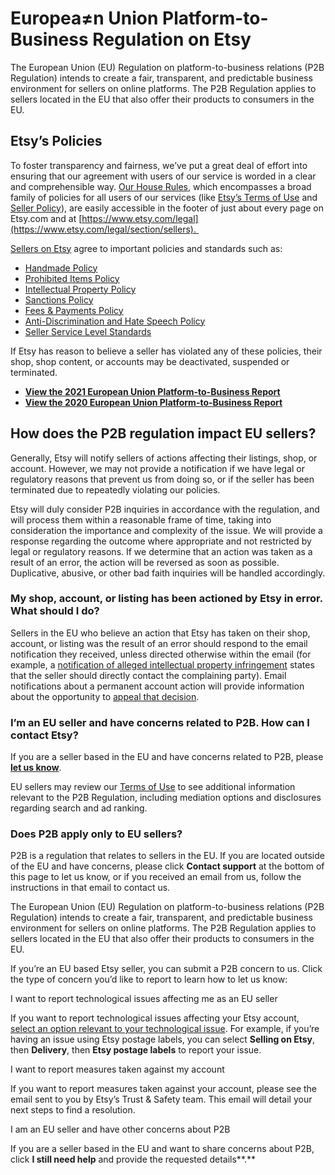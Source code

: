 Europea≠n Union Platform-to-Business Regulation on Etsy
=======================================================

The European Union (EU) Regulation on platform-to-business relations (P2B Regulation) intends to create a fair, transparent, and predictable business environment for sellers on online platforms. The P2B Regulation applies to sellers located in the EU that also offer their products to consumers in the EU.

**Etsy’s Policies**
-------------------

To foster transparency and fairness, we’ve put a great deal of effort into ensuring that our agreement with users of our service is worded in a clear and comprehensible way. [Our House Rules](https://www.etsy.com/legal), which encompasses a broad family of policies for all users of our services (like [Etsy’s Terms of Use](https://www.etsy.com/legal/terms-of-use) and [Seller Policy](https://www.etsy.com/legal/sellers)), are easily accessible in the footer of just about every page on Etsy.com and at [https://www.etsy.com/legal](https://www.etsy.com/legal/section/sellers). 

[Sellers on Etsy](https://www.etsy.com/legal/section/sellers) agree to important policies and standards such as:

* [Handmade Policy](https://www.etsy.com/legal/handmade)
* [Prohibited Items Policy](https://www.etsy.com/legal/prohibited/?ref=list)
* [Intellectual Property Policy](https://www.etsy.com/legal/ip/?ref=list)
* [Sanctions Policy](https://www.etsy.com/legal/policy/sanctions-policy/122383404929?ref=list)
* [Fees & Payments Policy](https://www.etsy.com/legal/fees)
* [Anti-Discrimination and Hate Speech Policy](https://www.etsy.com/legal/policy/anti-discrimination-and-hate-speech/123551108902)
* [Seller Service Level Standards](https://help.etsy.com/hc/en-us/articles/360000345068?segment=selling) 

If Etsy has reason to believe a seller has violated any of these policies, their shop, shop content, or accounts may be deactivated, suspended or terminated. 

* [**View the 2021 European Union Platform-to-Business Report**](https://storage.googleapis.com/etsy-extfiles-prod/Press/2021%20European%20Union%20Platform-to-Business%20Report.pdf)
* [**View the 2020 European Union Platform-to-Business Report**](https://storage.googleapis.com/etsy-extfiles-prod/European%20Union%20Platform-to-Business%20Report.pdf)

**How does the P2B regulation impact EU sellers?**
--------------------------------------------------

Generally, Etsy will notify sellers of actions affecting their listings, shop, or account. However, we may not provide a notification if we have legal or regulatory reasons that prevent us from doing so, or if the seller has been terminated due to repeatedly violating our policies.

Etsy will duly consider P2B inquiries in accordance with the regulation, and will process them within a reasonable frame of time, taking into consideration the importance and complexity of the issue. We will provide a response regarding the outcome where appropriate and not restricted by legal or regulatory reasons. If we determine that an action was taken as a result of an error, the action will be reversed as soon as possible. Duplicative, abusive, or other bad faith inquiries will be handled accordingly.

### **My shop, account, or listing has been actioned by Etsy in error. What should I do?**

Sellers in the EU who believe an action that Etsy has taken on their shop, account, or listing was the result of an error should respond to the email notification they received, unless directed otherwise within the email (for example, a [notification of alleged intellectual property infringement](https://help.etsy.com/hc/en-us/articles/360034079714-Why-Did-I-Receive-a-Notice-of-Intellectual-Property-Infringement-?segment=selling) states that the seller should directly contact the complaining party). Email notifications about a permanent account action will provide information about the opportunity to [appeal that decision](https://help.etsy.com/hc/articles/6298920789271?segment=selling). 

### **I’m an EU seller and have concerns related to P2B. How can I contact Etsy?**

If you are a seller based in the EU and have concerns related to P2B, please [**let us know**](https://www.etsy.com/sso-forced/zendesk/aHR0cHM6Ly9oZWxwLmV0c3kuY29tL2hjL3JlcXVlc3RzL25ldz9zZWdtZW50PXNlbGxpbmcjaXNzdWVfYWNjb3VudF9wMmItc29sdXRpb25fcHJpbWFyeQ).

EU sellers may review our [Terms of Use](https://www.etsy.com/legal/terms-of-use) to see additional information relevant to the P2B Regulation, including mediation options and disclosures regarding search and ad ranking. 

### **Does P2B apply only to EU sellers?**

P2B is a regulation that relates to sellers in the EU. If you are located outside of the EU and have concerns, please click **Contact support** at the bottom of this page to let us know, or if you received an email from us, follow the instructions in that email to contact us.

The European Union (EU) Regulation on platform-to-business relations (P2B Regulation) intends to create a fair, transparent, and predictable business environment for sellers on online platforms. The P2B Regulation applies to sellers located in the EU that also offer their products to consumers in the EU.

If you’re an EU based Etsy seller, you can submit a P2B concern to us. Click the type of concern you’d like to report to learn how to let us know:

I want to report technological issues affecting me as an EU seller

If you want to report technological issues affecting your Etsy account, [select an option relevant to your technological issue](https://help.etsy.com/hc/en-us/requests/new?segment=selling). For example, if you’re having an issue using Etsy postage labels, you can select **Selling on Etsy**, then **Delivery**, then **Etsy postage labels** to report your issue.

I want to report measures taken against my account

If you want to report measures taken against your account, please see the email sent to you by Etsy’s Trust & Safety team. This email will detail your next steps to find a resolution.

I am an EU seller and have other concerns about P2B

If you are a seller based in the EU and want to share concerns about P2B, click **I still need help** and provide the requested details**.**